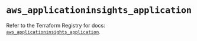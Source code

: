 # `aws_applicationinsights_application`

Refer to the Terraform Registry for docs: [`aws_applicationinsights_application`](https://registry.terraform.io/providers/hashicorp/aws/5.54.1/docs/resources/applicationinsights_application).
